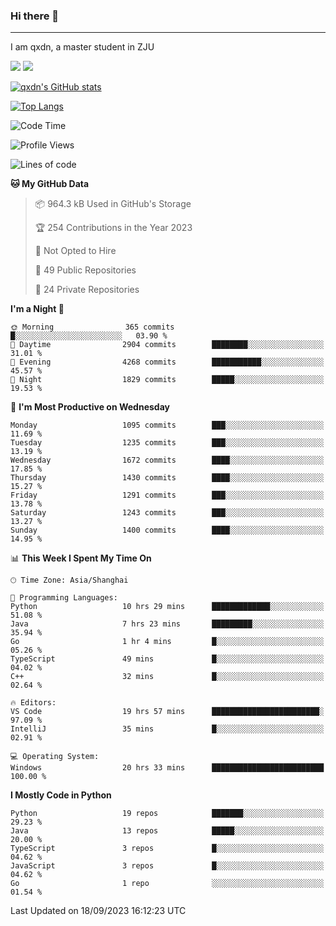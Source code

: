 ### Hi there 👋
---

I am qxdn, a master student in ZJU

[![](https://img.shields.io/badge/blog-qxdn-brightgreen?style=for-the-badge&logo=hexo)](https://qianxu.run) [![](https://img.shields.io/badge/bilibili-qxdn-ff69b4?style=for-the-badge&logo=Bilibili)](https://space.bilibili.com/11674667)


[![qxdn's GitHub stats](https://github-readme-stats.vercel.app/api?username=qxdn&count_private=true&show_icons=true)](https://github.com/qxdn)

[![Top Langs](https://github-readme-stats.vercel.app/api/top-langs/?username=qxdn&layout=compact)](https://github.com/qxdn)

<!--START_SECTION:waka-->
![Code Time](http://img.shields.io/badge/Code%20Time-1%2C149%20hrs%2047%20mins-blue)

![Profile Views](http://img.shields.io/badge/Profile%20Views-17-blue)

![Lines of code](https://img.shields.io/badge/From%20Hello%20World%20I%27ve%20Written-10.8%20million%20lines%20of%20code-blue)

**🐱 My GitHub Data** 

> 📦 964.3 kB Used in GitHub's Storage 
 > 
> 🏆 254 Contributions in the Year 2023
 > 
> 🚫 Not Opted to Hire
 > 
> 📜 49 Public Repositories 
 > 
> 🔑 24 Private Repositories 
 > 
**I'm a Night 🦉** 

```text
🌞 Morning                365 commits         █░░░░░░░░░░░░░░░░░░░░░░░░   03.90 % 
🌆 Daytime                2904 commits        ████████░░░░░░░░░░░░░░░░░   31.01 % 
🌃 Evening                4268 commits        ███████████░░░░░░░░░░░░░░   45.57 % 
🌙 Night                  1829 commits        █████░░░░░░░░░░░░░░░░░░░░   19.53 % 
```
📅 **I'm Most Productive on Wednesday** 

```text
Monday                   1095 commits        ███░░░░░░░░░░░░░░░░░░░░░░   11.69 % 
Tuesday                  1235 commits        ███░░░░░░░░░░░░░░░░░░░░░░   13.19 % 
Wednesday                1672 commits        ████░░░░░░░░░░░░░░░░░░░░░   17.85 % 
Thursday                 1430 commits        ████░░░░░░░░░░░░░░░░░░░░░   15.27 % 
Friday                   1291 commits        ███░░░░░░░░░░░░░░░░░░░░░░   13.78 % 
Saturday                 1243 commits        ███░░░░░░░░░░░░░░░░░░░░░░   13.27 % 
Sunday                   1400 commits        ████░░░░░░░░░░░░░░░░░░░░░   14.95 % 
```


📊 **This Week I Spent My Time On** 

```text
🕑︎ Time Zone: Asia/Shanghai

💬 Programming Languages: 
Python                   10 hrs 29 mins      █████████████░░░░░░░░░░░░   51.08 % 
Java                     7 hrs 23 mins       █████████░░░░░░░░░░░░░░░░   35.94 % 
Go                       1 hr 4 mins         █░░░░░░░░░░░░░░░░░░░░░░░░   05.26 % 
TypeScript               49 mins             █░░░░░░░░░░░░░░░░░░░░░░░░   04.02 % 
C++                      32 mins             █░░░░░░░░░░░░░░░░░░░░░░░░   02.64 % 

🔥 Editors: 
VS Code                  19 hrs 57 mins      ████████████████████████░   97.09 % 
IntelliJ                 35 mins             █░░░░░░░░░░░░░░░░░░░░░░░░   02.91 % 

💻 Operating System: 
Windows                  20 hrs 33 mins      █████████████████████████   100.00 % 
```

**I Mostly Code in Python** 

```text
Python                   19 repos            ███████░░░░░░░░░░░░░░░░░░   29.23 % 
Java                     13 repos            █████░░░░░░░░░░░░░░░░░░░░   20.00 % 
TypeScript               3 repos             █░░░░░░░░░░░░░░░░░░░░░░░░   04.62 % 
JavaScript               3 repos             █░░░░░░░░░░░░░░░░░░░░░░░░   04.62 % 
Go                       1 repo              ░░░░░░░░░░░░░░░░░░░░░░░░░   01.54 % 
```




 Last Updated on 18/09/2023 16:12:23 UTC
<!--END_SECTION:waka-->

<!--
**qxdn/qxdn** is a ✨ _special_ ✨ repository because its `README.md` (this file) appears on your GitHub profile.

Here are some ideas to get you started:

- 🔭 I’m currently working on ...
- 🌱 I’m currently learning ...
- 👯 I’m looking to collaborate on ...
- 🤔 I’m looking for help with ...
- 💬 Ask me about ...
- 📫 How to reach me: ...
- 😄 Pronouns: ...
- ⚡ Fun fact: ...
-->
